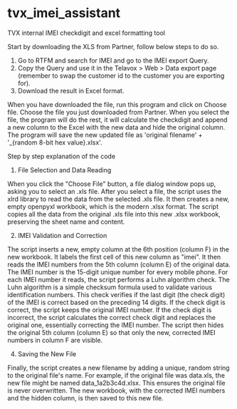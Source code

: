 # tvx_imei_assistant
TVX internal IMEI checkdigit and excel formatting tool

Start by downloading the XLS from Partner, follow below steps to do so.

  1. Go to RTFM and search for IMEI and go to the IMEI export Query.
  2. Copy the Query and use it in the Telavox > Web > Data export page (remember to swap the customer id to the customer you are exporting for).
  3. Download the result in Excel format.

When you have downloaded the file, run this program and click on Choose file. Choose the file you just downloaded from Partner.
When you select the file, the program will do the rest, it will calculate the checkdigit and append a new column to the Excel with the new data and hide the original column.
The program will save the new updated file as 'original filename' + '_{random 8-bit hex value}.xlsx'.


Step by step explanation of the code

1. File Selection and Data Reading

  When you click the "Choose File" button, a file dialog window pops up, asking you to select an .xls file.
  After you select a file, the script uses the xlrd library to read the data from the selected .xls file.
  It then creates a new, empty openpyxl workbook, which is the modern .xlsx format.
  The script copies all the data from the original .xls file into this new .xlsx workbook, preserving the sheet name and content.

2. IMEI Validation and Correction

  The script inserts a new, empty column at the 6th position (column F) in the new workbook. It labels the first cell of this new column as "imei".
  It then reads the IMEI numbers from the 5th column (column E) of the original data. The IMEI number is the 15-digit unique number for every mobile phone.
  For each IMEI number it reads, the script performs a Luhn algorithm check. The Luhn algorithm is a simple checksum formula used to validate various identification numbers. This check verifies if the last digit (the check     digit) of the IMEI is correct based on the preceding 14 digits.
  If the check digit is correct, the script keeps the original IMEI number.
  If the check digit is incorrect, the script calculates the correct check digit and replaces the original one, essentially correcting the IMEI number.
  The script then hides the original 5th column (column E) so that only the new, corrected IMEI numbers in column F are visible.

4. Saving the New File

  Finally, the script creates a new filename by adding a unique, random string to the original file's name. For example, if the original file was data.xls, the new file might be named data_1a2b3c4d.xlsx. This ensures the       original file is never overwritten.
  The new workbook, with the corrected IMEI numbers and the hidden column, is then saved to this new file.
